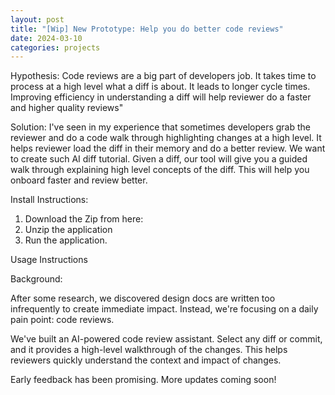 ```yaml
---
layout: post
title: "[Wip] New Prototype: Help you do better code reviews"
date: 2024-03-10
categories: projects
---
```


Hypothesis: Code reviews are a big part of developers job. It takes time to process at a high level what a diff is about. It leads to longer cycle times. Improving efficiency in understanding a diff will help reviewer do a faster and higher quality reviews"

Solution: I've seen in my experience that sometimes developers grab the reviewer and do a code walk through highlighting changes at a high level. It helps reviewer load the diff in their memory and do a better review. We want to create such AI diff tutorial. Given a diff, our tool will give you a guided walk through explaining high level concepts of the diff. This will help you onboard faster and review better. 

Install Instructions: 

1. Download the Zip from here: 
2. Unzip the application
3. Run the application.

Usage Instructions


Background:

After some research, we discovered design docs are written too infrequently to create immediate impact. Instead, we're focusing on a daily pain point: code reviews.

We've built an AI-powered code review assistant. Select any diff or commit, and it provides a high-level walkthrough of the changes. This helps reviewers quickly understand the context and impact of changes.

Early feedback has been promising. More updates coming soon! 